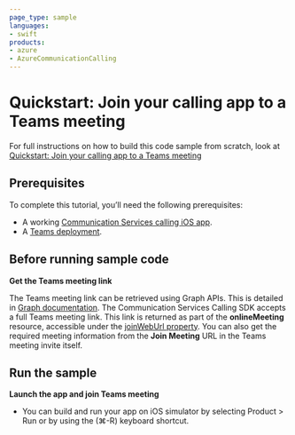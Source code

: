 ```yaml
---
page_type: sample
languages:
- swift
products:
- azure
- AzureCommunicationCalling
---
```


# Quickstart: Join your calling app to a Teams meeting

For full instructions on how to build this code sample from scratch, look at [Quickstart: Join your calling app to a Teams meeting](https://docs.microsoft.com/azure/communication-services/quickstarts/voice-video-calling/get-started-teams-interop?pivots=platform-ios)

## Prerequisites

To complete this tutorial, you’ll need the following prerequisites:

- A working [Communication Services calling iOS app](https://docs.microsoft.com/azure/communication-services/quickstarts/voice-video-calling/getting-started-with-calling). 
- A [Teams deployment](https://docs.microsoft.com/deployoffice/teams-install).



## Before running sample code

**Get the Teams meeting link**

The Teams meeting link can be retrieved using Graph APIs. This is detailed in [Graph documentation](https://docs.microsoft.com/graph/api/onlinemeeting-createorget?tabs=http&view=graph-rest-beta&preserve-view=true). The Communication Services Calling SDK accepts a full Teams meeting link. This link is returned as part of the **onlineMeeting** resource, accessible under the [joinWebUrl property](https://docs.microsoft.com/graph/api/resources/onlinemeeting?view=graph-rest-beta&preserve-view=true). You can also get the required meeting information from the **Join Meeting** URL in the Teams meeting invite itself.
  
## Run the sample

**Launch the app and join Teams meeting**

- You can build and run your app on iOS simulator by selecting Product > Run or by using the (⌘-R) keyboard shortcut.
